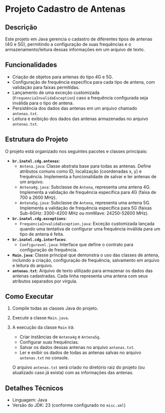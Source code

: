 # Projeto Cadastro de Antenas

## Descrição

Este projeto em Java gerencia o cadastro de diferentes tipos de antenas (4G e 5G), permitindo a configuração de suas frequências e o armazenamento/leitura dessas informações em um arquivo de texto.

## Funcionalidades

* Criação de objetos para antenas do tipo 4G e 5G.
* Configuração de frequência específica para cada tipo de antena, com validação para faixas permitidas.
* Lançamento de uma exceção customizada (`FrequenciaInvalidaException`) caso a frequência configurada seja inválida para o tipo de antena.
* Persistência dos dados das antenas em um arquivo chamado `antenas.txt`.
* Leitura e exibição dos dados das antenas armazenadas no arquivo `antenas.txt`.

## Estrutura do Projeto

O projeto está organizado nos seguintes pacotes e classes principais:

* **`br.inatel.cdg.antenas`**:
    * `Antena.java`: Classe abstrata base para todas as antenas. Define atributos comuns como ID, localização (coordenadas x, y) e frequência. Implementa a funcionalidade de salvar e ler antenas de um arquivo.
    * `Antena4g.java`: Subclasse de `Antena`, representa uma antena 4G. Implementa a validação de frequência específica para 4G (faixa de 700 a 2600 MHz).
    * `Antena5g.java`: Subclasse de `Antena`, representa uma antena 5G. Implementa a validação de frequência específica para 5G (faixas Sub-6GHz: 3300-4200 MHz ou mmWave: 24250-52600 MHz).
* **`br.inatel.cdg.exceptions`**:
    * `FrequenciaInvalidaException.java`: Exceção customizada lançada quando uma tentativa de configurar uma frequência inválida para um tipo de antena é feita.
* **`br.inatel.cdg.interfaces`**:
    * `Configuravel.java`: Interface que define o contrato para configuração de frequência.
* **`Main.java`**: Classe principal que demonstra o uso das classes de antena, incluindo a criação, configuração de frequência, salvamento em arquivo e leitura do arquivo.
* **`antenas.txt`**: Arquivo de texto utilizado para armazenar os dados das antenas cadastradas. Cada linha representa uma antena com seus atributos separados por vírgula.

## Como Executar

1.  Compile todas as classes Java do projeto.
2.  Execute a classe `Main.java`.
3.  A execução da classe `Main` irá:
    * Criar instâncias de `Antena4g` e `Antena5g`.
    * Configurar suas frequências.
    * Salvar os dados dessas antenas no arquivo `antenas.txt`.
    * Ler e exibir os dados de todas as antenas salvas no arquivo `antenas.txt` no console.

    O arquivo `antenas.txt` será criado no diretório raiz do projeto (ou atualizado caso já exista) com as informações das antenas.

## Detalhes Técnicos

* Linguagem: Java
* Versão do JDK: 23 (conforme configurado no `misc.xml`)
